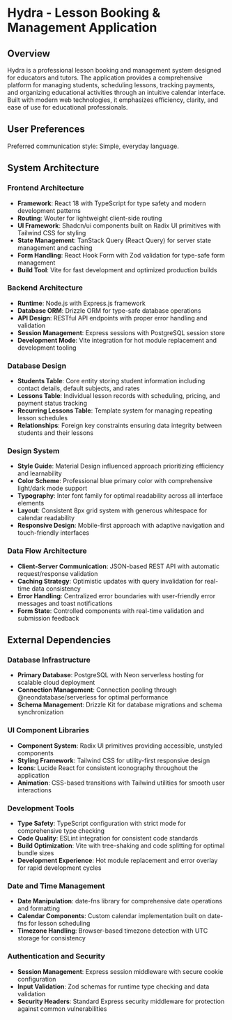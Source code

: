 # Hydra - Lesson Booking & Management Application

## Overview

Hydra is a professional lesson booking and management system designed for educators and tutors. The application provides a comprehensive platform for managing students, scheduling lessons, tracking payments, and organizing educational activities through an intuitive calendar interface. Built with modern web technologies, it emphasizes efficiency, clarity, and ease of use for educational professionals.

## User Preferences

Preferred communication style: Simple, everyday language.

## System Architecture

### Frontend Architecture
- **Framework**: React 18 with TypeScript for type safety and modern development patterns
- **Routing**: Wouter for lightweight client-side routing
- **UI Framework**: Shadcn/ui components built on Radix UI primitives with Tailwind CSS for styling
- **State Management**: TanStack Query (React Query) for server state management and caching
- **Form Handling**: React Hook Form with Zod validation for type-safe form management
- **Build Tool**: Vite for fast development and optimized production builds

### Backend Architecture
- **Runtime**: Node.js with Express.js framework
- **Database ORM**: Drizzle ORM for type-safe database operations
- **API Design**: RESTful API endpoints with proper error handling and validation
- **Session Management**: Express sessions with PostgreSQL session store
- **Development Mode**: Vite integration for hot module replacement and development tooling

### Database Design
- **Students Table**: Core entity storing student information including contact details, default subjects, and rates
- **Lessons Table**: Individual lesson records with scheduling, pricing, and payment status tracking
- **Recurring Lessons Table**: Template system for managing repeating lesson schedules
- **Relationships**: Foreign key constraints ensuring data integrity between students and their lessons

### Design System
- **Style Guide**: Material Design influenced approach prioritizing efficiency and learnability
- **Color Scheme**: Professional blue primary color with comprehensive light/dark mode support
- **Typography**: Inter font family for optimal readability across all interface elements
- **Layout**: Consistent 8px grid system with generous whitespace for calendar readability
- **Responsive Design**: Mobile-first approach with adaptive navigation and touch-friendly interfaces

### Data Flow Architecture
- **Client-Server Communication**: JSON-based REST API with automatic request/response validation
- **Caching Strategy**: Optimistic updates with query invalidation for real-time data consistency
- **Error Handling**: Centralized error boundaries with user-friendly error messages and toast notifications
- **Form State**: Controlled components with real-time validation and submission feedback

## External Dependencies

### Database Infrastructure
- **Primary Database**: PostgreSQL with Neon serverless hosting for scalable cloud deployment
- **Connection Management**: Connection pooling through @neondatabase/serverless for optimal performance
- **Schema Management**: Drizzle Kit for database migrations and schema synchronization

### UI Component Libraries
- **Component System**: Radix UI primitives providing accessible, unstyled components
- **Styling Framework**: Tailwind CSS for utility-first responsive design
- **Icons**: Lucide React for consistent iconography throughout the application
- **Animation**: CSS-based transitions with Tailwind utilities for smooth user interactions

### Development Tools
- **Type Safety**: TypeScript configuration with strict mode for comprehensive type checking
- **Code Quality**: ESLint integration for consistent code standards
- **Build Optimization**: Vite with tree-shaking and code splitting for optimal bundle sizes
- **Development Experience**: Hot module replacement and error overlay for rapid development cycles

### Date and Time Management
- **Date Manipulation**: date-fns library for comprehensive date operations and formatting
- **Calendar Components**: Custom calendar implementation built on date-fns for lesson scheduling
- **Timezone Handling**: Browser-based timezone detection with UTC storage for consistency

### Authentication and Security
- **Session Management**: Express session middleware with secure cookie configuration
- **Input Validation**: Zod schemas for runtime type checking and data validation
- **Security Headers**: Standard Express security middleware for protection against common vulnerabilities